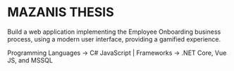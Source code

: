 # MAZANIS THESIS

Build a web application implementing the Employee Onboarding business process, using a modern user interface, providing a gamified experience.


Programming Languages -> C# JavaScript
| Frameworks -> .NET Core, Vue JS, and MSSQL


